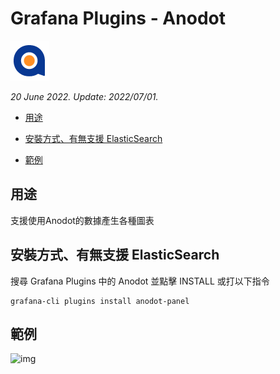 # Grafana Plugins - Anodot 

![img](Anodot_icon.png)

*20 June 2022. Update: 2022/07/01.*

* [用途](#use)

* [安裝方式、有無支援 ElasticSearch](#install)

* [範例](#example)

<h2 id="use">用途</h2>

支援使用Anodot的數據產生各種圖表

<h2 id="install">安裝方式、有無支援 ElasticSearch</h2>

搜尋 Grafana Plugins 中的 Anodot 並點擊 INSTALL 或打以下指令

    grafana-cli plugins install anodot-panel

<h2 id="example">範例</h2>

![img](AJAX.png)

